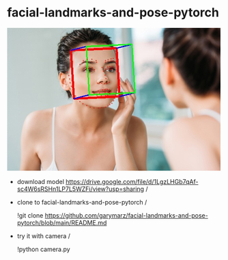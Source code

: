 # facial-landmarks-and-pose-pytorch

![image](https://github.com/garymarz/facial-landmarks-and-pose-pytorch/blob/main/Demo4.jpg)


* download model https://drive.google.com/file/d/1LgzLHGb7qAf-sc4W6sRSHn1LP7L5WZFi/view?usp=sharing  /
* clone to facial-landmarks-and-pose-pytorch  /

    !git clone https://github.com/garymarz/facial-landmarks-and-pose-pytorch/blob/main/README.md  
    
* try it with camera  /
    
    !python camera.py  
